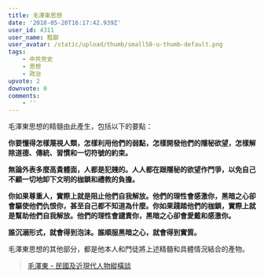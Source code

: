 ```yaml
---
title: 毛澤東思想
date: '2018-05-20T16:17:42.939Z'
user_id: 4311
user_name: 粗鄙
user_avatar: /static/upload/thumb/small50-u-thumb-default.png
tags:
    - 中共党史
    - 思想
    - 政治
upvote: 2
downvote: 0
comments:
    - ''
---
```


毛澤東思想的精髓由此產生，包括以下的要點：

**你要懂得怎樣蔑視人類，怎樣利用他們的弱點，怎樣開發他們的隱秘欲望，怎樣解除道德、傳統、習慣和一切符號的約束。**

**無論外表多麼高貴體面，人都是犯賤的。人人都在跟隱秘的欲望作鬥爭，以免自己不顧一切地卸下文明的枷鎖和禮教的負擔。**

**你如果尊重人，實際上就是阻止他們自我解放。他們的理性會感激你，黑暗之心卻會驅使他們仇恨你，甚至自己都不知道為什麼。你如果踐踏他們的枷鎖，實際上就是幫助他們自我解放。他們的理性會譴責你，黑暗之心卻會愛戴和感激你。**

**誰沉溺形式，就會得到泡沫。誰順服黑暗之心，就會得到實質。**

毛澤東思想的其他部分，都是他本人和門徒將上述精髓和具體情況結合的產物。

> [毛澤東 - 民國及近現代人物縱橫談](https://medium.com/@viewswise/毛澤東-86d59c778665)
